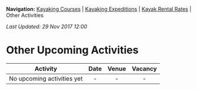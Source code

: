 **Navigation:** [Kayaking Courses](index) &#124; [Kayaking Expeditions](expedition) &#124; [Kayak Rental Rates](rental) &#124; Other Activities

_Last Updated: 29 Nov 2017 12:00_
# Other Upcoming Activities

Activity | Date | Venue | Vacancy
:---:|:---:|:---:|:---:
No upcoming activities yet|-|-|- 

